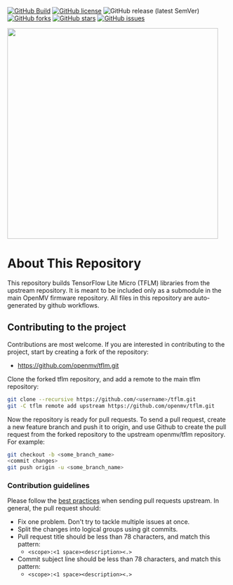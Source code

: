 [![GitHub Build](https://github.com/openmv/tflm/actions/workflows/tflm.yml/badge.svg)](https://github.com/openmv/tflm/actions/workflows/tflm.yml)
[![GitHub license](https://img.shields.io/github/license/openmv/tensorflow-lib?label=license%20%E2%9A%96)](https://github.com/openmv/tflm/blob/master/LICENSE)
![GitHub release (latest SemVer)](https://img.shields.io/github/v/release/openmv/tflm?sort=semver)
[![GitHub forks](https://img.shields.io/github/forks/openmv/tflm?color=green)](https://github.com/openmv/tflm/network)
[![GitHub stars](https://img.shields.io/github/stars/openmv/tflm?color=yellow)](https://github.com/openmv/tflm/stargazers)
[![GitHub issues](https://img.shields.io/github/issues/openmv/tflm?color=orange)](https://github.com/openmv/tflm/issues)

<img  width="480" src="https://raw.githubusercontent.com/openmv/openmv-media/master/logos/openmv-logo/logo.png">

# About This Repository
This repository builds TensorFlow Lite Micro (TFLM) libraries from the upstream repository. It is meant to be included only as a submodule in the main OpenMV firmware repository. All files in this repository are auto-generated by github workflows.

## Contributing to the project

Contributions are most welcome. If you are interested in contributing to the project, start by creating a fork of the repository:

* https://github.com/openmv/tflm.git

Clone the forked tflm repository, and add a remote to the main tflm repository:
```bash
git clone --recursive https://github.com/<username>/tflm.git
git -C tflm remote add upstream https://github.com/openmv/tflm.git
```

Now the repository is ready for pull requests. To send a pull request, create a new feature branch and push it to origin, and use Github to create the pull request from the forked repository to the upstream openmv/tflm repository. For example:
```bash
git checkout -b <some_branch_name>
<commit changes>
git push origin -u <some_branch_name>
```

### Contribution guidelines
Please follow the [best practices](https://developers.google.com/blockly/guides/modify/contribute/write_a_good_pr) when sending pull requests upstream. In general, the pull request should:
* Fix one problem. Don't try to tackle multiple issues at once.
* Split the changes into logical groups using git commits.
* Pull request title should be less than 78 characters, and match this pattern:
  * `<scope>:<1 space><description><.>`
* Commit subject line should be less than 78 characters, and match this pattern:
  * `<scope>:<1 space><description><.>`
